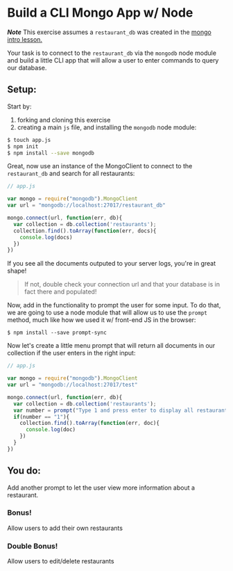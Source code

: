 # Build a CLI Mongo App w/ Node

_**Note**_ This exercise assumes a `restaurant_db` was created in the [mongo intro lesson.](https://github.com/ga-wdi-lessons/mongo-intro/)

Your task is to connect to the `restaurant_db` via the `mongodb` node module and
build a little CLI app that will allow a user to enter commands to query our
database.

## Setup:

Start by:
1. forking and cloning this exercise
2. creating a main `js` file, and installing the `mongodb` node module:

```bash
$ touch app.js
$ npm init
$ npm install --save mongodb
```

Great, now use an instance of the MongoClient to connect to the `restaurant_db` and search for all restaurants:

```js
// app.js

var mongo = require("mongodb").MongoClient
var url = "mongodb://localhost:27017/restaurant_db"

mongo.connect(url, function(err, db){
  var collection = db.collection('restaurants');
  collection.find().toArray(function(err, docs){
    console.log(docs)
  })
})
```

If you see all the documents outputed to your server logs, you're in great shape!
> If not, double check your connection url and that your database is in fact there and populated!

Now, add in the functionality to prompt the user for some input. To do that, we
are going to use a node module that will allow us to use the `prompt` method,
much like how we used it w/ front-end JS in the browser:

```
$ npm install --save prompt-sync
```

Now let's create a little menu prompt that will return all documents in our collection
if the user enters in the right input:

```js
// app.js

var mongo = require("mongodb").MongoClient
var url = "mongodb://localhost:27017/test"

mongo.connect(url, function(err, db){
  var collection = db.collection('restaurants');
  var number = prompt("Type 1 and press enter to display all restaurants' names: ")
  if(number == "1"){
    collection.find().toArray(function(err, doc){
      console.log(doc)
    })
  }
})
```

## You do:

Add another prompt to let the user view more information about a restaurant.

### Bonus!

Allow users to add their own restaurants

### Double Bonus!

Allow users to edit/delete restaurants

